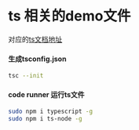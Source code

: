 # ts 相关的demo文件

对应的[ts文档地址](http://fe.lezhixing.com.cn/te/)

#### 生成tsconfig.json
```sh
tsc --init
```

#### code runner 运行ts文件
```sh
sudo npm i typescript -g
sudo npm i ts-node -g
```


